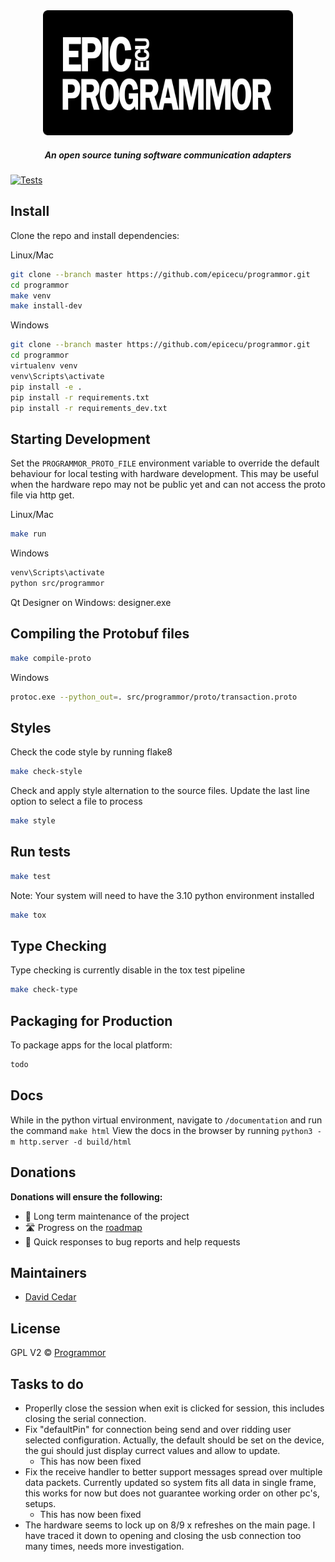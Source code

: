 <div align="center">

<img src="support/epicecu-programmor-logo.png" alt="EpicECU Programmor Adapters" width="400" />

##### An open source tuning software communication adapters

</div>

[![Tests](https://github.com/epicecu/programmor/actions/workflows/tests.yml/badge.svg?branch=main)](https://github.com/epicecu/programmor/actions/workflows/tests.yml)

## Install

Clone the repo and install dependencies:

Linux/Mac

```bash
git clone --branch master https://github.com/epicecu/programmor.git
cd programmor
make venv
make install-dev
```

Windows

```bash
git clone --branch master https://github.com/epicecu/programmor.git
cd programmor
virtualenv venv
venv\Scripts\activate
pip install -e .
pip install -r requirements.txt
pip install -r requirements_dev.txt
```

## Starting Development

Set the `PROGRAMMOR_PROTO_FILE` environment variable to override the default behaviour for local testing
with hardware development. This may be useful when the hardware repo may not be public yet and can not
access the proto file via http get.

Linux/Mac

```bash
make run
```

Windows

```bash
venv\Scripts\activate
python src/programmor
```

Qt Designer on Windows: designer.exe

## Compiling the Protobuf files

```bash
make compile-proto
```

Windows
```bash
protoc.exe --python_out=. src/programmor/proto/transaction.proto
```

## Styles

Check the code style by running flake8

```bash
make check-style
```

Check and apply style alternation to the source files. Update the last line option to select a file to process

```bash
make style
```

## Run tests

```bash
make test
```

Note: Your system will need to have the 3.10 python environment installed
```bash
make tox
```

## Type Checking

Type checking is currently disable in the tox test pipeline

```bash
make check-type
```

## Packaging for Production

To package apps for the local platform:

```bash
todo
```

## Docs

While in the python virtual environment, navigate to `/documentation` and run the command `make html`
View the docs in the browser by running `python3 -m http.server -d build/html`

## Donations

**Donations will ensure the following:**

- 🔨 Long term maintenance of the project
- 🛣 Progress on the [roadmap](https://epicecu.com/programmor/docs/roadmap)
- 🐛 Quick responses to bug reports and help requests

## Maintainers

- [David Cedar](https://github.com/devvid)

## License

GPL V2 © [Programmor](https://github.com/epicecu/programmor)

## Tasks to do

- Properlly close the session when exit is clicked for session, this includes closing the serial connection.
- Fix "defaultPin" for connection being send and over ridding user selected configuration. Actually, the default should be set on the device, the gui should just display currect values and allow to update.
    - This has now been fixed
- Fix the receive handler to better support messages spread over multiple data packets. Currently updated so system fits all data in single frame, this works for now but does not guarantee working order on other pc's, setups. 
    - This has now been fixed
- The hardware seems to lock up on 8/9 x refreshes on the main page. I have traced it down to opening and closing the usb connection too many times, needs more investigation.
